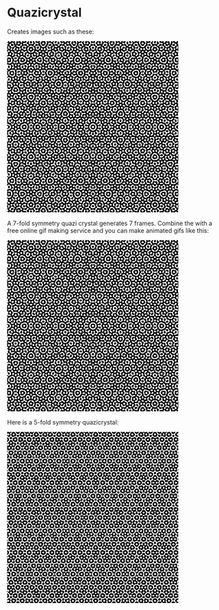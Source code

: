 # Quazicrystal

Creates images such as these:


![Quazicrystal](https://raw.githubusercontent.com/AdamWhiteHat/Quazicrystal/master/Quasicrystal_7FoldSym_400X400_1of7.png "Quazicrystal")



A 7-fold symmetry quazi crystal generates 7 frames. Combine the with a free online gif making service and you can make animated gifs like this:


![Animated Quazicrystal GIF](https://raw.githubusercontent.com/AdamWhiteHat/Quazicrystal/master/Quasicrystal_7FoldSym.gif "Animated gif")





Here is a 5-fold symmetry quazicrystal:


![5-fold symmetry quazicrystal](https://raw.githubusercontent.com/AdamWhiteHat/Quazicrystal/master/Quasicrystal_5FoldSym.gif "5-fold symmetry quazicrystal")



